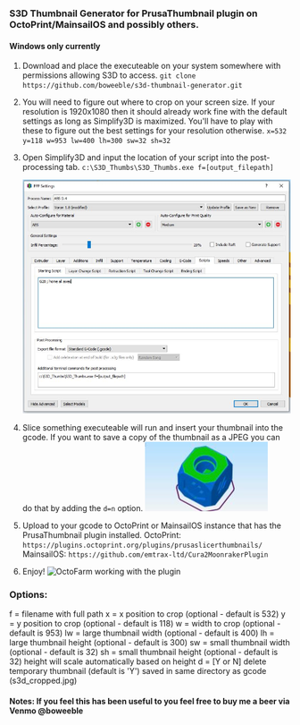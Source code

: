 ### S3D Thumbnail Generator for PrusaThumbnail plugin on OctoPrint/MainsailOS and possibly others.

#### Windows only currently

1. Download and place the executeable on your system somewhere with permissions allowing S3D to access.
   `git clone https://github.com/boweeble/s3d-thumbnail-generator.git`

2. You will need to figure out where to crop on your screen size. If your resolution is 1920x1080 then it should already work fine with the default settings as long as Simplify3D is maximized. You'll have to play with these to figure out the best settings for your resolution otherwise.
   `x=532 y=118 w=953 lw=400 lh=300 sw=32 sh=32`
   
3. Open Simplify3D and input the location of your script into the post-processing tab.
  `c:\S3D_Thumbs\S3D_Thumbs.exe f=[output_filepath]`

   ![S3D screentshot](images/S3D-SS1.jpg "S3D Settings")

4. Slice something executeable will run and insert your thumbnail into the gcode.  If you want to save a copy of the thumbnail as a JPEG you can do that by adding the `d=n` option.
![Thumbnail image](images/s3d_cropped.jpg "Thumbnail image")

5. Upload to your gcode to OctoPrint or MainsailOS instance that has the PrusaThumbnail plugin installed.
   OctoPrint: `https://plugins.octoprint.org/plugins/prusaslicerthumbnails/`
   MainsailOS: `https://github.com/emtrax-ltd/Cura2MoonrakerPlugin`

6. Enjoy!
   ![OctoFarm working with the plugin](profitScreenshot.jpg "OctoFarm working with the plugin")

### Options:
f = filename with full path
x = x position to crop (optional - default is 532)
y = y position to crop (optional - default is 118)
w = width to crop (optional - default is 953)
lw = large thumbnail width (optional - default is 400)
lh = large thumbnail height (optional - default is 300)
sw = small thumbnail width (optional - default is 32)
sh = small thumbnail height (optional - default is 32)
   height will scale automatically based on height
d = [Y or N] delete temporary thumbnail (default is 'Y')
   saved in same directory as gcode (s3d_cropped.jpg)
   
#### Notes: If you feel this has been useful to you feel free to buy me a beer via Venmo @boweeble
